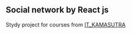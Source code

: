 ## Social network by React js
 
Stydy project for courses from  [IT_KAMASUTRA](https://www.youtube.com/watch?v=gb7gMluAeao)
